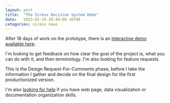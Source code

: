 ```yaml
---
layout: post
title:  "The Sireus Decision System Demo"
date:   2023-02-19 20:49:00 +0700
categories: sireus news
---
```

After 18 days of work on the prototype, there is an [interactive demo available here][sireus].

I'm looking to get feedback on how clear the goal of the project is, what you can do with it, and then terminology.  I'm also looking for feature requests.

This is the Design Request-For-Comments phase, before I take the information I gather and decide on the final design for the first productionized version.

I'm also [looking for help][help-wanted] if you have web page, data visualization or documentation organization skills.

[sireus]:   https://sireus.cloud/
[sireus-gh]:   https://github.com/ghowland/sireus
[help-wanted]:   https://github.com/ghowland/sireus#help-wanted
